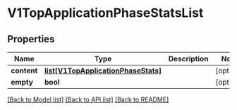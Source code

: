 # V1TopApplicationPhaseStatsList

## Properties
Name | Type | Description | Notes
------------ | ------------- | ------------- | -------------
**content** | [**list[V1TopApplicationPhaseStats]**](V1TopApplicationPhaseStats.md) |  | [optional] 
**empty** | **bool** |  | [optional] 

[[Back to Model list]](../README.md#documentation-for-models) [[Back to API list]](../README.md#documentation-for-api-endpoints) [[Back to README]](../README.md)


